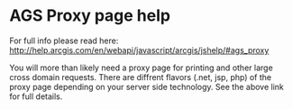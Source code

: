 # AGS Proxy page help

For full info please read here:
http://help.arcgis.com/en/webapi/javascript/arcgis/jshelp/#ags_proxy

You will more than likely need a proxy page for printing and other large cross domain requests.
There are diffrent flavors (.net, jsp, php) of the proxy page depending on your server side technology. See the above link for full details.